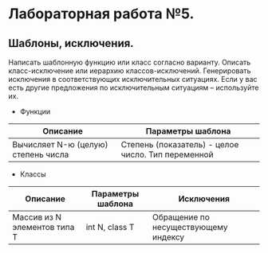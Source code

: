 # Лабораторная работа №5.
Шаблоны, исключения.
---------------
Написать шаблонную функцию или класс согласно варианту. Описать класс-исключение или
иерархию классов-исключений. Генерировать исключения в соответствующих исключительных
ситуациях. Если у вас есть другие предложения по исключительным ситуациям – используйте их.
* Функции

| Описание                            | Параметры шаблона                                  |
|-------------------------------------|----------------------------------------------------|
| Вычисляет N-ю (целую) степень числа | Степень (показатель) - целое число. Тип переменной |

* Классы

| Описание                     | Параметры шаблона | Исключения                           |
|------------------------------|-------------------|--------------------------------------|
| Массив из N элементов типа T | int N, class T    | Обращение по несуществующему индексу |

